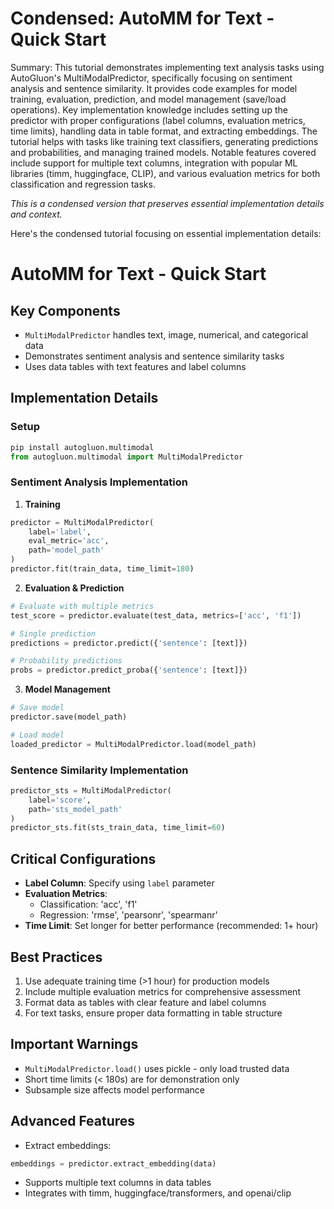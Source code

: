 # Condensed: AutoMM for Text - Quick Start

Summary: This tutorial demonstrates implementing text analysis tasks using AutoGluon's MultiModalPredictor, specifically focusing on sentiment analysis and sentence similarity. It provides code examples for model training, evaluation, prediction, and model management (save/load operations). Key implementation knowledge includes setting up the predictor with proper configurations (label columns, evaluation metrics, time limits), handling data in table format, and extracting embeddings. The tutorial helps with tasks like training text classifiers, generating predictions and probabilities, and managing trained models. Notable features covered include support for multiple text columns, integration with popular ML libraries (timm, huggingface, CLIP), and various evaluation metrics for both classification and regression tasks.

*This is a condensed version that preserves essential implementation details and context.*

Here's the condensed tutorial focusing on essential implementation details:

# AutoMM for Text - Quick Start

## Key Components
- `MultiModalPredictor` handles text, image, numerical, and categorical data
- Demonstrates sentiment analysis and sentence similarity tasks
- Uses data tables with text features and label columns

## Implementation Details

### Setup
```python
pip install autogluon.multimodal
from autogluon.multimodal import MultiModalPredictor
```

### Sentiment Analysis Implementation

1. **Training**
```python
predictor = MultiModalPredictor(
    label='label',
    eval_metric='acc',
    path='model_path'
)
predictor.fit(train_data, time_limit=180)
```

2. **Evaluation & Prediction**
```python
# Evaluate with multiple metrics
test_score = predictor.evaluate(test_data, metrics=['acc', 'f1'])

# Single prediction
predictions = predictor.predict({'sentence': [text]})

# Probability predictions
probs = predictor.predict_proba({'sentence': [text]})
```

3. **Model Management**
```python
# Save model
predictor.save(model_path)

# Load model
loaded_predictor = MultiModalPredictor.load(model_path)
```

### Sentence Similarity Implementation

```python
predictor_sts = MultiModalPredictor(
    label='score',
    path='sts_model_path'
)
predictor_sts.fit(sts_train_data, time_limit=60)
```

## Critical Configurations

- **Label Column**: Specify using `label` parameter
- **Evaluation Metrics**: 
  - Classification: 'acc', 'f1'
  - Regression: 'rmse', 'pearsonr', 'spearmanr'
- **Time Limit**: Set longer for better performance (recommended: 1+ hour)

## Best Practices

1. Use adequate training time (>1 hour) for production models
2. Include multiple evaluation metrics for comprehensive assessment
3. Format data as tables with clear feature and label columns
4. For text tasks, ensure proper data formatting in table structure

## Important Warnings

- `MultiModalPredictor.load()` uses pickle - only load trusted data
- Short time limits (< 180s) are for demonstration only
- Subsample size affects model performance

## Advanced Features

- Extract embeddings:
```python
embeddings = predictor.extract_embedding(data)
```
- Supports multiple text columns in data tables
- Integrates with timm, huggingface/transformers, and openai/clip